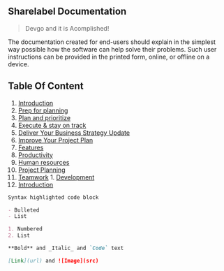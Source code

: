 ## Sharelabel Documentation

> Devgo and it is Acomplished!

The documentation created for end-users should explain in the simplest way possible how the software can help solve their problems. 
Such user instructions can be provided in the printed form, online, or offline on a device.


## Table Of Content

1. [Introduction](./introdoction.md)
2. [Prep for planning](./FAQs.md)
  1. [Plan and prioritize](./introdoction.md)
3. [Execute & stay on track](./introdoction.md)
4. [Deliver Your Business Strategy Update](./introdoction.md)
5. [Improve Your Project Plan](./introdoction.md)
  1. [Features](./introdoction.md)
  2. [Productivity](./introdoction.md)
6. [Human resources](./introdoction.md)
7. [Project Planning](./introdoction.md)
  1. [Teamwork](./introdoction.md)
    1. [Development](./introdoction.md)
8. [Introduction](./introdoction.md)



```markdown
Syntax highlighted code block

- Bulleted
- List

1. Numbered
2. List

**Bold** and _Italic_ and `Code` text

[Link](url) and ![Image](src)
```
